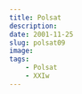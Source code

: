 ```yaml
---
title: Polsat
description: 
date: 2001-11-25
slug: polsat09
image: 
tags:
    - Polsat
    - XXIw
---
```


